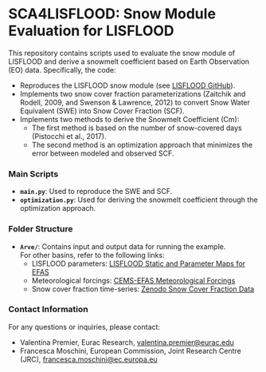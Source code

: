 # SCA4LISFLOOD: Snow Module Evaluation for LISFLOOD

This repository contains scripts used to evaluate the snow module of LISFLOOD and derive a snowmelt coefficient based on Earth Observation (EO) data. Specifically, the code:

- Reproduces the LISFLOOD snow module (see [LISFLOOD GitHub](https://github.com/ec-jrc/lisflood-code)).
- Implements two snow cover fraction parameterizations (Zaitchik and Rodell, 2009, and Swenson & Lawrence, 2012) to convert Snow Water Equivalent (SWE) into Snow Cover Fraction (SCF).
- Implements two methods to derive the Snowmelt Coefficient (Cm):  
    - The first method is based on the number of snow-covered days (Pistocchi et al., 2017).
    - The second method is an optimization approach that minimizes the error between modeled and observed SCF.

### Main Scripts

- **`main.py`**: Used to reproduce the SWE and SCF.
- **`optimization.py`**: Used for deriving the snowmelt coefficient through the optimization approach.

### Folder Structure

- **`Arve/`**: Contains input and output data for running the example.  
For other basins, refer to the following links:
    - LISFLOOD parameters: [LISFLOOD Static and Parameter Maps for EFAS](https://jeodpp.jrc.ec.europa.eu/ftp/jrc-opendata/CEMS-EFAS/LISFLOOD_static_and_parameter_maps_for_EFAS/)
    - Meteorological forcings: [CEMS-EFAS Meteorological Forcings](https://jeodpp.jrc.ec.europa.eu/ftp/jrc-opendata/CEMS-EFAS/meteorological_forcings/)
    - Snow cover fraction time-series: [Zenodo Snow Cover Fraction Data](https://zenodo.org/records/14961639)


### Contact Information

For any questions or inquiries, please contact:

- Valentina Premier, Eurac Research, valentina.premier@eurac.edu
- Francesca Moschini, European Commission, Joint Research Centre (JRC), francesca.moschini@ec.europa.eu

